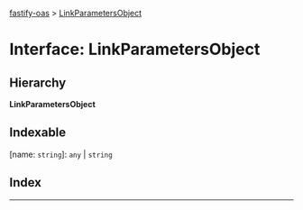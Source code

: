 [fastify-oas](../README.md) > [LinkParametersObject](../interfaces/linkparametersobject.md)

# Interface: LinkParametersObject

## Hierarchy

**LinkParametersObject**

## Indexable

\[name: `string`\]:&nbsp;`any` \| `string`
## Index

---

